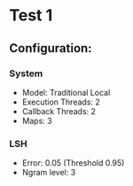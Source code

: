 # Test 1

## Configuration:

### System

* Model: Traditional Local
* Execution Threads: 2
* Callback Threads: 2
* Maps: 3

### LSH

* Error: 0.05 (Threshold 0.95)
* Ngram level: 3


